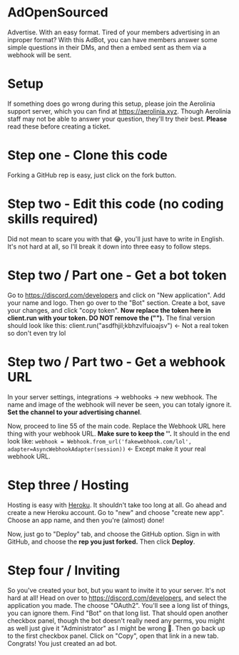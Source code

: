 # AdOpenSourced

Advertise. With an easy format.
Tired of your members advertising in an inproper format? With this AdBot, you can have members answer some simple questions in their DMs, and then a embed sent as them via a webhook will be sent.

# Setup

If something does go wrong during this setup, please join the Aerolinia support server, which you can find at https://aerolinia.xyz. Though Aerolinia staff may not be able to answer your question, they'll try their best. **Please** read these before creating a ticket.

# Step one - Clone this code

Forking a GitHub rep is easy, just click on the fork button.

# Step two - Edit this code (no coding skills required)

Did not mean to scare you with that 😂, you'll just have to write in English. It's not hard at all, so I'll break it down into three easy to follow steps.

# Step two / Part one - Get a bot token

Go to https://discord.com/developers and click on "New application". Add your name and logo. Then go over to the "Bot" section. Create a bot, save your changes,
and click "copy token". **Now replace the token here in client.run with your token. DO NOT remove the ("").** The final version should look like this:
client.run("asdfhjil;kbhzvlfuioajsv") <- Not a real token so don't even try lol

# Step two / Part two - Get a webhook URL

In your server settings, integrations -> webhooks -> new webhook.
The name and image of the webhook will never be seen, you can totaly ignore it.
**Set the channel to your advertising channel**.

Now, proceed to line 55 of the main code. Replace the Webhook URL here thing with your webhook URL. **Make sure to keep the ''.** It should in the end look like:
``webhook = Webhook.from_url('fakewebhook.com/lol', adapter=AsyncWebhookAdapter(session))`` <- Except make it your real webhook URL.

# Step three / Hosting

Hosting is easy with [Heroku](https://heroku.com). It shouldn't take too long at all. Go ahead and create a new Heroku account. Go to "new" and choose "create new app". Choose an app name, and then you're (almost) done!

Now, just go to "Deploy" tab, and choose the GitHub option. Sign in with GitHub, and choose the **rep you just forked.** Then click **Deploy**.

# Step four / Inviting

So you've created your bot, but you want to invite it to your server. It's not hard at all! Head on over to https://discord.com/developers, and select the application you made. The choose "OAuth2". You'll see a long list of things, you can ignore them. Find "Bot" on that long list. That should open another checkbox panel, though the bot doesn't really need any perms, you might as well just give it "Administrator" as I might be wrong 🤣. Then go back up to the first checkbox panel. Click on "Copy", open that link in a new tab. Congrats! You just created an ad bot.
